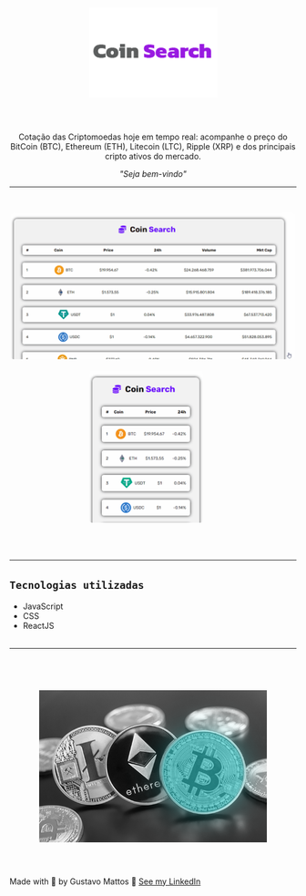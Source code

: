 <h1 align="center">
  <br>
  <img src="src/assets/coin.png" alt="Logo Coin Search"  width="225">
  <br><br>
</h1>

<p align="center">Cotação das Criptomoedas hoje em tempo real: acompanhe o preço do BitCoin (BTC), Ethereum (ETH), Litecoin (LTC), Ripple (XRP) e dos principais cripto ativos do mercado.</p>

<p align="center"><i>"Seja bem-vindo"</i></p>

<hr><br>

<p align="center">
  <kbd>
    <img width="500" style="border-radius: 5px" src="src/assets/gif-window.gif" alt="Desktop Site Coins Search">
  </kbd>
  &nbsp;&nbsp;&nbsp;&nbsp;
  <kbd><br>
    <img width="200" style="border-radius: 5px" src="src/assets/gif-smart.gif" alt="Smart Site Coins Search">
  </kbd>
  &nbsp;&nbsp;&nbsp;&nbsp;
</p><br><br><hr>


## **`Tecnologias utilizadas`**
- JavaScript
- CSS
- ReactJS
<br><br>
<hr>

<h1 align="center">
  <br>
  <img src="src/assets/cripto.png" alt="Logo Defi"  width="400">
  <br><br>
</h1>

Made with 💙 by Gustavo Mattos 👋 [See my LinkedIn](linkedin.com/in/guh-mattos/)




